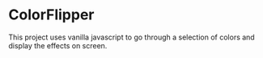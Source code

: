 # ColorFlipper

This project uses vanilla javascript to go through a selection of colors and display the effects on screen.
